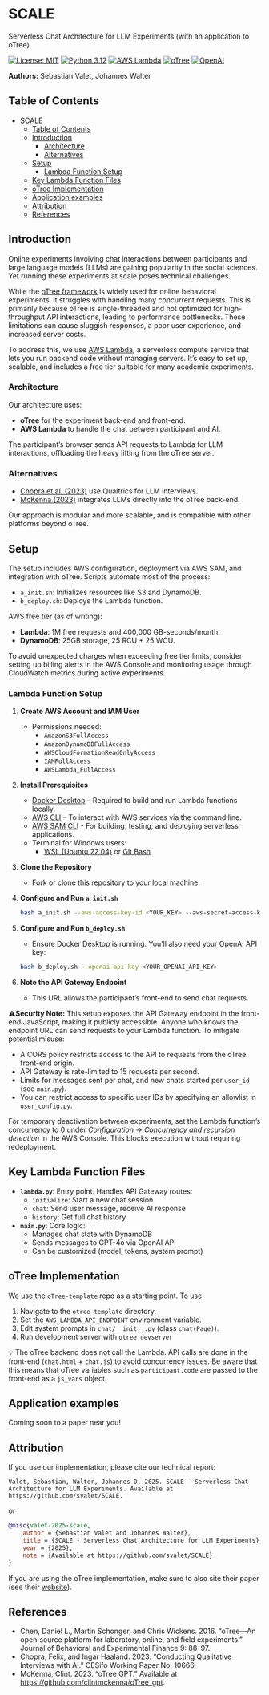 # SCALE
Serverless Chat Architecture for LLM Experiments (with an application to oTree)

[![License: MIT](https://img.shields.io/badge/License-MIT-yellow.svg)](https://opensource.org/licenses/MIT) [![Python 3.12](https://img.shields.io/badge/python-3.12-blue.svg)](https://www.python.org/downloads/) [![AWS Lambda](https://img.shields.io/badge/AWS-Lambda-orange.svg)](https://aws.amazon.com/lambda/) [![oTree](https://img.shields.io/badge/oTree-5.0+-green.svg)](https://www.otree.org/) [![OpenAI](https://img.shields.io/badge/OpenAI-API-412991.svg)](https://openai.com/)

**Authors:** Sebastian Valet, Johannes Walter

## Table of Contents

- [SCALE](#scale)
  - [Table of Contents](#table-of-contents)
  - [Introduction](#introduction)
    - [Architecture](#architecture)
    - [Alternatives](#alternatives)
  - [Setup](#setup)
    - [Lambda Function Setup](#lambda-function-setup)
  - [Key Lambda Function Files](#key-lambda-function-files)
  - [oTree Implementation](#otree-implementation)
  - [Application examples](#application-examples)
  - [Attribution](#attribution)
  - [References](#references)

## Introduction

Online experiments involving chat interactions between participants and large language models (LLMs) are gaining popularity in the social sciences. Yet running these experiments at scale poses technical challenges.

While the [oTree framework](https://www.otree.org/) is widely used for online behavioral experiments, it struggles with handling many concurrent requests. This is primarily because oTree is single-threaded and not optimized for high-throughput API interactions, leading to performance bottlenecks. These limitations can cause sluggish responses, a poor user experience, and increased server costs.

To address this, we use [AWS Lambda](https://aws.amazon.com/lambda/), a serverless compute service that lets you run backend code without managing servers. It’s easy to set up, scalable, and includes a free tier suitable for many academic experiments.

### Architecture

Our architecture uses:

- **oTree** for the experiment back-end and front-end.
- **AWS Lambda** to handle the chat between participant and AI.

The participant’s browser sends API requests to Lambda for LLM interactions, offloading the heavy lifting from the oTree server.

### Alternatives

- [Chopra et al. (2023)](https://arxiv.org/abs/2309.06419) use Qualtrics for LLM interviews.
- [McKenna (2023)](https://github.com/clintmckenna/oTree_gpt) integrates LLMs directly into the oTree back-end.

Our approach is modular and more scalable, and is compatible with other platforms beyond oTree.

## Setup

The setup includes AWS configuration, deployment via AWS SAM, and integration with oTree. Scripts automate most of the process:

- `a_init.sh`: Initializes resources like S3 and DynamoDB.
- `b_deploy.sh`: Deploys the Lambda function.

AWS free tier (as of writing):

- **Lambda**: 1M free requests and 400,000 GB-seconds/month.
- **DynamoDB**: 25GB storage, 25 RCU + 25 WCU.

To avoid unexpected charges when exceeding free tier limits, consider setting up billing alerts in the AWS Console and monitoring usage through CloudWatch metrics during active experiments.

### Lambda Function Setup

1. **Create AWS Account and IAM User**

   - Permissions needed:
     - `AmazonS3FullAccess`
     - `AmazonDynamoDBFullAccess`
     - `AWSCloudFormationReadOnlyAccess`
     - `IAMFullAccess`
     - `AWSLambda_FullAccess`

2. **Install Prerequisites**

   - [Docker Desktop](https://www.docker.com/products/docker-desktop/) – Required to build and run Lambda functions locally.
   - [AWS CLI](https://docs.aws.amazon.com/cli/latest/userguide/install-cliv2.html) – To interact with AWS services via the command line.
   - [AWS SAM CLI](https://docs.aws.amazon.com/serverless-application-model/latest/developerguide/install-sam-cli.html) - For building, testing, and deploying serverless applications.
   - Terminal for Windows users:
     - [WSL (Ubuntu 22.04)](https://learn.microsoft.com/en-us/windows/wsl/install) or [Git Bash](https://gitforwindows.org/)

3. **Clone the Repository**

   - Fork or clone this repository to your local machine.

4. **Configure and Run `a_init.sh`**

   ```bash
   bash a_init.sh --aws-access-key-id <YOUR_KEY> --aws-secret-access-key <YOUR_SECRET>
   ```

5. **Configure and Run `b_deploy.sh`**

   - Ensure Docker Desktop is running. You’ll also need your OpenAI API key:

   ```bash
   bash b_deploy.sh --openai-api-key <YOUR_OPENAI_API_KEY>
   ```

6. **Note the API Gateway Endpoint**

   - This URL allows the participant’s front-end to send chat requests.

⚠️**Security Note:** This setup exposes the API Gateway endpoint in the front-end JavaScript, making it publicly accessible. Anyone who knows the endpoint URL can send requests to your Lambda function. To mitigate potential misuse:

- A CORS policy restricts access to the API to requests from the oTree front-end origin.
- API Gateway is rate-limited to 15 requests per second.
- Limits for messages sent per chat, and new chats started per `user_id` (see `main.py`).
- You can restrict access to specific user IDs by specifying an allowlist in `user_config.py`.

For temporary deactivation between experiments, set the Lambda function’s concurrency to 0 under *Configuration → Concurrency and recursion detection* in the AWS Console. This blocks execution without requiring redeployment.

## Key Lambda Function Files

- **`lambda.py`**: Entry point. Handles API Gateway routes:
  - `initialize`: Start a new chat session
  - `chat`: Send user message, receive AI response
  - `history`: Get full chat history
- **`main.py`**: Core logic:
  - Manages chat state with DynamoDB
  - Sends messages to GPT-4o via OpenAI API
  - Can be customized (model, tokens, system prompt)

## oTree Implementation

We use the `oTree-template` repo as a starting point. To use:

1. Navigate to the `otree-template` directory.
2. Set the `AWS_LAMBDA_API_ENDPOINT` environment variable.
3. Edit system prompts in `chat/__init__.py` (class `chat(Page)`).
4. Run development server with `otree devserver`

💡 The oTree backend does not call the Lambda. API calls are done in the front-end (`chat.html` + `chat.js`) to avoid concurrency issues. Be aware that this means that oTree variables such as `participant.code` are passed to the front-end as a `js_vars` object.

## Application examples

Coming soon to a paper near you!

## Attribution

If you use our implementation, please cite our technical report:

```text
Valet, Sebastian, Walter, Johannes D. 2025. SCALE - Serverless Chat Architecture for LLM Experiments. Available at https://github.com/svalet/SCALE.
```

or

```bibtex
@misc{valet-2025-scale,
    author = {Sebastian Valet and Johannes Walter},
    title = {SCALE - Serverless Chat Architecture for LLM Experiments},
    year = {2025},
    note = {Available at https://github.com/svalet/SCALE}
}
```

If you are using the oTree implementation, make sure to also site their paper (see their [website](https://otree.readthedocs.io/en/master/install.html)).

## References

- Chen, Daniel L., Martin Schonger, and Chris Wickens. 2016. “oTree—An open‐source platform for
  laboratory, online, and field experiments.” Journal of Behavioral and Experimental Finance 9:
  88–97.
- Chopra, Felix, and Ingar Haaland. 2023. “Conducting Qualitative Interviews with AI.” CESifo Working Paper No. 10666.
- McKenna, Clint. 2023. “oTree GPT.” Available at https://github.com/clintmckenna/oTree_gpt.

